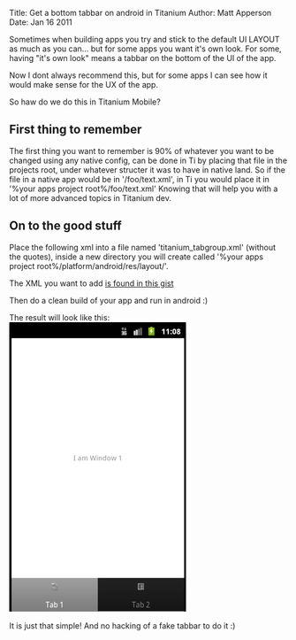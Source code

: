 Title: Get a bottom tabbar on android in Titanium
Author: Matt Apperson
Date: Jan 16 2011

Sometimes when building apps you try and stick to the default UI LAYOUT as much as you can... but for some apps you want it's own look. For some, having "it's own look" means a tabbar on the bottom of the UI of the app.

Now I dont always recommend this, but for some apps I can see how it would make sense for the UX of the app.

So haw do we do this in Titanium Mobile?

## First thing to remember

The first thing you want to remember is 90% of whatever you want to be changed using any native config, can be done in Ti by placing that file in the projects root, under whatever structer it was to have in native land. So if the file in a native app would be in '/foo/text.xml', in Ti you would place it in '%your apps project root%/foo/text.xml'
Knowing that will help you with a lot of more advanced topics in Titanium dev.

## On to the good stuff

Place the following xml into a file named 'titanium_tabgroup.xml' (without the quotes), inside a new directory you will create called '%your apps project root%/platform/android/res/layout/'.

The XML you want to add [is found in this gist](https://gist.github.com/1621570)

Then do a clean build of your app and run in android :)

The result will look like this:
![bottom tabbar in titanium](bottom-tabbar/tabbar.png)

It is just that simple! And no hacking of a fake tabbar to do it :)